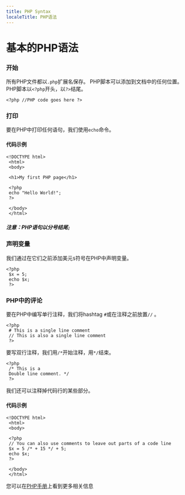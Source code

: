 ```yaml
---
title: PHP Syntax
localeTitle: PHP语法
---
```

# 基本的PHP语法

### 开始

所有PHP文件都以`.php`扩展名保存。 PHP脚本可以添加到文档中的任何位置。 PHP脚本以`<?php`开头，以`?>`结尾。

`<?php //PHP code goes here ?>`

### 打印

要在PHP中打印任何语句，我们使用`echo`命令。

#### 代码示例
```
<!DOCTYPE html> 
 <html> 
 <body> 
 
 <h1>My first PHP page</h1> 
 
 <?php 
 echo "Hello World!"; 
 ?> 
 
 </body> 
 </html> 
```

##### 注意：PHP语句以分号结尾`;`

### 声明变量

我们通过在它们之前添加美元`$`符号在PHP中声明变量。
```
<?php 
 $x = 5; 
 echo $x; 
 ?> 
```

### PHP中的评论

要在PHP中编写单行注释，我们将hashtag `#`或在注释之前放置`//` 。
```
<?php 
 # This is a single line comment 
 // This is also a single line comment 
 ?> 
```

要写双行注释，我们用`/*`开始注释，用`*/`结束。
```
<?php 
 /* This is a 
 Double line comment. */ 
 ?> 
```

我们还可以注释掉代码行的某些部分。

#### 代码示例
```
<!DOCTYPE html> 
 <html> 
 <body> 
 
 <?php 
 // You can also use comments to leave out parts of a code line 
 $x = 5 /* + 15 */ + 5; 
 echo $x; 
 ?> 
 
 </body> 
 </html> 
```

您可以在[PHP手册](http://php.net/manual/en/)上看到更多相关信息